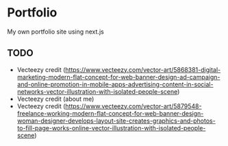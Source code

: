 # Portfolio
My own portfolio site using next.js

## TODO
* Vecteezy credit (https://www.vecteezy.com/vector-art/5868381-digital-marketing-modern-flat-concept-for-web-banner-design-ad-campaign-and-online-promotion-in-mobile-apps-advertising-content-in-social-networks-vector-illustration-with-isolated-people-scene)
* Vecteezy credit (about me)
* Vecteezy credit (https://www.vecteezy.com/vector-art/5879548-freelance-working-modern-flat-concept-for-web-banner-design-woman-designer-develops-layout-site-creates-graphics-and-photos-to-fill-page-works-online-vector-illustration-with-isolated-people-scene)